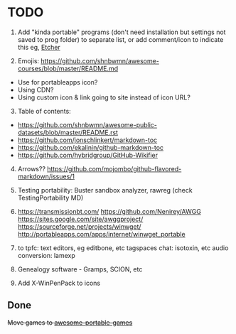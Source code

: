  
# TODO

1. Add "kinda portable" programs (don't need installation but settings not saved to prog folder)
to separate list, or add comment/icon to indicate this
eg, [Etcher](https://www.portablefreeware.com/forums/viewtopic.php?p=84074)

2. Emojis: https://github.com/shnbwmn/awesome-courses/blob/master/README.md
  * Use for portableapps icon?
  * Using CDN?
  * Using custom icon & link going to site instead of icon URL?

3. Table of contents:
 * https://github.com/shnbwmn/awesome-public-datasets/blob/master/README.rst
 * https://github.com/jonschlinkert/markdown-toc
 * https://github.com/ekalinin/github-markdown-toc
 * https://github.com/hybridgroup/GitHub-Wikifier

4. Arrows?? https://github.com/mojombo/github-flavored-markdown/issues/1

5. Testing portability: Buster sandbox analyzer, rawreg (check TestingPortability MD)
  
6. https://transmissionbt.com/
https://github.com/Nenirey/AWGG
https://sites.google.com/site/awggproject/
https://sourceforge.net/projects/winwget/
http://portableapps.com/apps/internet/winwget_portable

7. to tpfc: text editors, eg editbone, etc
tagspaces
chat: isotoxin, etc
audio conversion: lamexp

8. Genealogy software - Gramps, SCION, etc

9. Add X-WinPenPack to icons

## Done

<s>Move games to [awesome-portable-games](https://github.com/shnbwmn/awesome-portable-games)</s>
